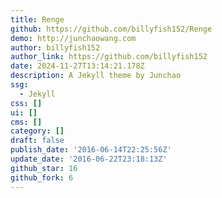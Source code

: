 ```yaml
---
title: Renge
github: https://github.com/billyfish152/Renge
demo: http://junchaowang.com
author: billyfish152
author_link: https://github.com/billyfish152
date: 2024-11-27T13:14:21.178Z
description: A Jekyll theme by Junchao
ssg:
  - Jekyll
css: []
ui: []
cms: []
category: []
draft: false
publish_date: '2016-06-14T22:25:56Z'
update_date: '2016-06-22T23:18:13Z'
github_star: 16
github_fork: 6
---
```

